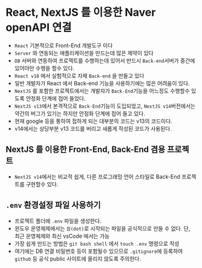 # React, NextJS 를 이용한 Naver openAPI 연결

- `React` 기본적으로 Front-End 개발도구 이다
- `Server` 와 연동되는 애플리케이션을 만드는데 많은 제약이 있다
- `DB` 서버와 연동하여 프로젝트를 수행하는데 있어서 반드시 `Back-end`서버가 중간에 있어야만 수행을 할수 있다.
- `React v18` 에서 실험적으로 자체 `Back-end` 을 만들고 있다
- 일반 개발자가 React 에서 Back-end 기능을 사용하기에는 많은 어려움이 있다.
- `NextJS` 를 포함한 프로젝트에서는 개발자가 `Back-End`기능을 어느정도 수행할수 있도록 안정화 단계에 접어 들었다.
- `NextJS v13`에서 본격적으로 `Back-End`기능이 도입되었고, `NextJS v14`버전에서는 약간의 버그가 있기는 하지만 안정화 단계에 접어 들고 있다.
- 현재 google 등을 통하여 접하게 되는 대부분의 코드는 v13의 코드이다.
- v14에서는 상당부분 v13 코드를 버리고 새롭게 작성된 코드가 사용된다.

## NextJS 를 이용한 Front-End, Back-End 겸용 프로젝트

- `NextJS v14`에서는 비교적 쉽게, 다른 프로그래밍 언어 스타일로 Back-End 프로젝트를 구현할수 있다.

## `.env` 환경설정 파일 사용하기

- 프로젝트 폴더에 `.env` 파일을 생성한다.
- 윈도우 운영체제에서는 `점(dot)`로 시작되는 파일을 공식적으로 만들 수 없다. 단, 최근 운영체제와 최신 vsCode 에서는 가능
- 가장 쉽게 만드는 방법은 `git bash shell` 에서 `touch .env` 명령으로 작성
- 여기에는 DB 연결 비밀번호 등이 포함될수 있으므로 `.gitignore`에 등록하여 `github` 등 공식 public 사이트에 올리지 않도록 주의한다.

